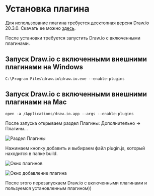 Установка плагина
===
Для использование плагина требуется десктопная версия Draw.io 20.3.0.
Скачать ее можно [здесь](https://github.com/jgraph/drawio-desktop/releases/tag/v20.3.0).

После установки требуется запустить Draw.io с включенными плагинами.

## Запуск Draw.io с включенными внешними плагинами на Windows
```C:\Program Files\draw.io\draw.io.exe --enable-plugins```

## Запуск Draw.io с включенными внешними плагинами на Mac
```open -a /Applications/draw.io.app --args --enable-plugins```

После запуска открываем раздел Плагины: Дополнительно → Плагины...

![Раздел Плагины](/img/1.png)

Нажимаем кнопку добавить и выбираем файл plugin.js, который находится в папке build.

![Окно плагинов](/img/2.png)

![Окно добавление плагина](/img/3.png)

После этого перезапускаем Draw.io с включенными плагинами и пользуемся установленным плагином))
